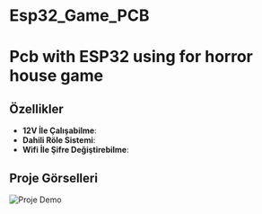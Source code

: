 # Esp32_Game_PCB
# Pcb with ESP32 using for horror house game

## Özellikler
- **12V İle Çalışabilme**:
- **Dahili Röle Sistemi**:
- **Wifi İle Şifre Değiştirebilme**:


## Proje Görselleri
![Proje Demo]([https://github.com/umutnergis/Ev-Car-Charge/blob/main/Screen_gif/dwin.gif](https://github.com/umutnergis/Esp32_Game_PCB/blob/main/PCB.png))
